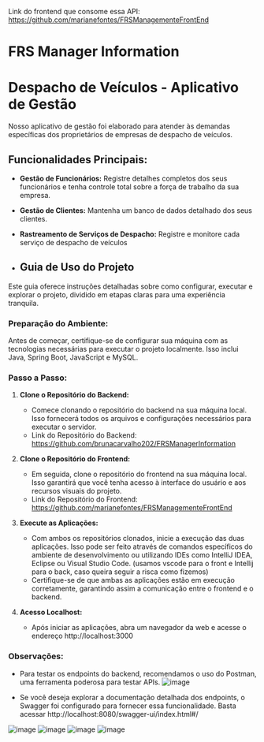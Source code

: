Link do frontend que consome essa API: https://github.com/marianefontes/FRSManagementeFrontEnd

# FRS Manager Information

# Despacho de Veículos - Aplicativo de Gestão 

Nosso aplicativo de gestão foi elaborado para atender às demandas específicas dos proprietários de empresas de despacho de veículos. 

## Funcionalidades Principais:

- **Gestão de Funcionários:** Registre detalhes completos dos seus funcionários e tenha controle total sobre a força de trabalho da sua empresa.

- **Gestão de Clientes:** Mantenha um banco de dados detalhado dos seus clientes.

- **Rastreamento de Serviços de Despacho:** Registre e monitore cada serviço de despacho de veículos

- ## Guia de Uso do Projeto

Este guia oferece instruções detalhadas sobre como configurar, executar e explorar o projeto, dividido em etapas claras para uma experiência tranquila.

### Preparação do Ambiente:

Antes de começar, certifique-se de configurar sua máquina com as tecnologias necessárias para executar o projeto localmente. Isso inclui Java, Spring Boot, JavaScript e MySQL.

### Passo a Passo:

1. **Clone o Repositório do Backend:**
   - Comece clonando o repositório do backend na sua máquina local. Isso fornecerá todos os arquivos e configurações necessários para executar o servidor.
   - Link do Repositório do Backend: https://github.com/brunacarvalho202/FRSManagerInformation

2. **Clone o Repositório do Frontend:**
   - Em seguida, clone o repositório do frontend na sua máquina local. Isso garantirá que você tenha acesso à interface do usuário e aos recursos visuais do projeto.
   - Link do Repositório do Frontend: https://github.com/marianefontes/FRSManagementeFrontEnd

3. **Execute as Aplicações:**
   - Com ambos os repositórios clonados, inicie a execução das duas aplicações. Isso pode ser feito através de comandos específicos do ambiente de desenvolvimento ou utilizando IDEs como IntelliJ IDEA, Eclipse ou Visual Studio Code. (usamos vscode para o front e Intellij para o back, caso queira seguir a risca como fizemos)
   - Certifique-se de que ambas as aplicações estão em execução corretamente, garantindo assim a comunicação entre o frontend e o backend.

4. **Acesso Localhost:**
   - Após iniciar as aplicações, abra um navegador da web e acesse o endereço http://localhost:3000

### Observações:

- Para testar os endpoints do backend, recomendamos o uso do Postman, uma ferramenta poderosa para testar APIs.
  ![image](https://github.com/brunacarvalho202/FRSManagerInformation/assets/107653834/4ac0cf27-0f34-49c7-b01c-95545dd5937c)

- Se você deseja explorar a documentação detalhada dos endpoints, o Swagger foi configurado para fornecer essa funcionalidade. Basta acessar http://localhost:8080/swagger-ui/index.html#/

![image](https://github.com/brunacarvalho202/FRSManagerInformation/assets/107653834/69d36547-953d-4f1c-8566-bcc094632151)
![image](https://github.com/brunacarvalho202/FRSManagerInformation/assets/107653834/fcb3ddd7-0cf4-46b2-a132-73f752b403e3)
![image](https://github.com/brunacarvalho202/FRSManagerInformation/assets/107653834/1e8191c0-abbe-4221-9041-f04b2c626143)
![image](https://github.com/brunacarvalho202/FRSManagerInformation/assets/107653834/1874eae7-cecd-42f1-bd5f-b2c31cfb7ab6)





